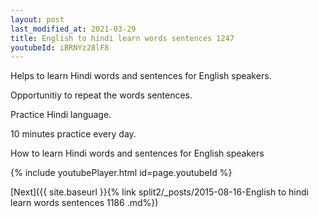 ```yaml
---
layout: post
last_modified_at: 2021-03-29
title: English to hindi learn words sentences 1247 
youtubeId: iBRNYz28lF8
---
```

 
 
Helps to learn Hindi words and sentences for English speakers.

Opportunitiy to repeat the words sentences. 

Practice Hindi language. 
 
10 minutes practice every day. 
 
How to learn Hindi words and sentences for English speakers 
 
{% include youtubePlayer.html id=page.youtubeId %}
 
 
[Next]({{ site.baseurl }}{% link  split2/_posts/2015-08-16-English to hindi learn words sentences 1186 .md%})
 
